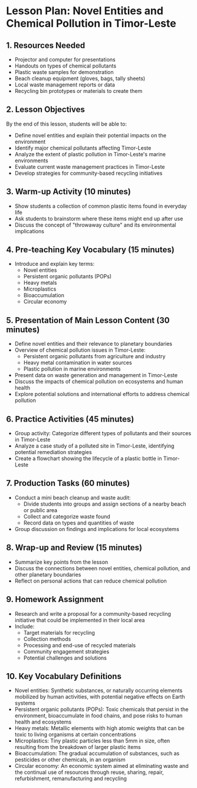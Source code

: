 # Lesson Plan: Novel Entities and Chemical Pollution in Timor-Leste

## 1. Resources Needed

- Projector and computer for presentations
- Handouts on types of chemical pollutants
- Plastic waste samples for demonstration
- Beach cleanup equipment (gloves, bags, tally sheets)
- Local waste management reports or data
- Recycling bin prototypes or materials to create them

## 2. Lesson Objectives

By the end of this lesson, students will be able to:
- Define novel entities and explain their potential impacts on the environment
- Identify major chemical pollutants affecting Timor-Leste
- Analyze the extent of plastic pollution in Timor-Leste's marine environments
- Evaluate current waste management practices in Timor-Leste
- Develop strategies for community-based recycling initiatives

## 3. Warm-up Activity (10 minutes)

- Show students a collection of common plastic items found in everyday life
- Ask students to brainstorm where these items might end up after use
- Discuss the concept of "throwaway culture" and its environmental implications

## 4. Pre-teaching Key Vocabulary (15 minutes)

- Introduce and explain key terms:
  - Novel entities
  - Persistent organic pollutants (POPs)
  - Heavy metals
  - Microplastics
  - Bioaccumulation
  - Circular economy

## 5. Presentation of Main Lesson Content (30 minutes)

- Define novel entities and their relevance to planetary boundaries
- Overview of chemical pollution issues in Timor-Leste:
  - Persistent organic pollutants from agriculture and industry
  - Heavy metal contamination in water sources
  - Plastic pollution in marine environments
- Present data on waste generation and management in Timor-Leste
- Discuss the impacts of chemical pollution on ecosystems and human health
- Explore potential solutions and international efforts to address chemical pollution

## 6. Practice Activities (45 minutes)

- Group activity: Categorize different types of pollutants and their sources in Timor-Leste
- Analyze a case study of a polluted site in Timor-Leste, identifying potential remediation strategies
- Create a flowchart showing the lifecycle of a plastic bottle in Timor-Leste

## 7. Production Tasks (60 minutes)

- Conduct a mini beach cleanup and waste audit:
  - Divide students into groups and assign sections of a nearby beach or public area
  - Collect and categorize waste found
  - Record data on types and quantities of waste
- Group discussion on findings and implications for local ecosystems

## 8. Wrap-up and Review (15 minutes)

- Summarize key points from the lesson
- Discuss the connections between novel entities, chemical pollution, and other planetary boundaries
- Reflect on personal actions that can reduce chemical pollution

## 9. Homework Assignment

- Research and write a proposal for a community-based recycling initiative that could be implemented in their local area
- Include:
  - Target materials for recycling
  - Collection methods
  - Processing and end-use of recycled materials
  - Community engagement strategies
  - Potential challenges and solutions

## 10. Key Vocabulary Definitions

- Novel entities: Synthetic substances, or naturally occurring elements mobilized by human activities, with potential negative effects on Earth systems
- Persistent organic pollutants (POPs): Toxic chemicals that persist in the environment, bioaccumulate in food chains, and pose risks to human health and ecosystems
- Heavy metals: Metallic elements with high atomic weights that can be toxic to living organisms at certain concentrations
- Microplastics: Tiny plastic particles less than 5mm in size, often resulting from the breakdown of larger plastic items
- Bioaccumulation: The gradual accumulation of substances, such as pesticides or other chemicals, in an organism
- Circular economy: An economic system aimed at eliminating waste and the continual use of resources through reuse, sharing, repair, refurbishment, remanufacturing and recycling